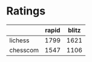 # Ratings

|          | rapid | blitz |
|----------|-------|-------|
| lichess  | 1799 | 1621 |
| chesscom | 1547 | 1106 |

